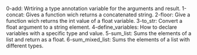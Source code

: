 0-add: Wrtiring a type annotation variable for the arguments and result.
1-concat: Gives a function wich returns a concatenated string.
2-floor: Give a function wich returns the int value of a float variable.
3-to_str: Convert a float argument to a string element.
4-define_variables: How to declare variables with a specific type and value.
5-sum_list: Sums the elements of a list and return as a float.
6-sum_mixed_list: Sums the elements of a list with different types.
